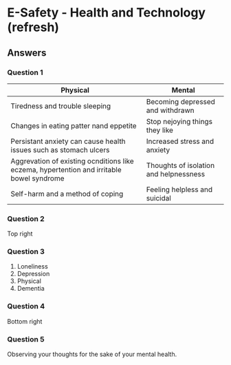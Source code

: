 # E-Safety - Health and Technology (refresh)

## Answers

### Question 1


| Physical                                                                                  | Mental                                 |
| ----------------------------------------------------------------------------------------- | -------------------------------------- |
| Tiredness and trouble sleeping                                                            | Becoming depressed and withdrawn       |
| Changes in eating patter nand eppetite                                                    | Stop nejoying things they like         |
| Persistant anxiety can cause health issues such as stomach ulcers                         | Increased stress and anxiety           |
| Aggrevation of existing ocnditions like eczema, hypertention and irritable bowel syndrome | Thoughts of isolation and helpnessness |
| Self-harm and a method of coping                                                          | Feeling helpless and suicidal          |

### Question 2

Top right
### Question 3

1. Loneliness
2. Depression
3. Physical
4. Dementia
### Question 4

Bottom right

### Question 5

Observing your thoughts for the sake of your mental health.


